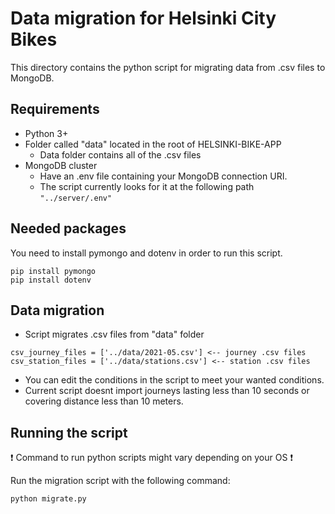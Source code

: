 # Data migration for Helsinki City Bikes

This directory contains the python script for migrating data from .csv files to MongoDB.

## Requirements

- Python 3+
- Folder called "data" located in the root of HELSINKI-BIKE-APP
    - Data folder contains all of the .csv files
- MongoDB cluster
    - Have an .env file containing your MongoDB connection URI.
    - The script currently looks for it at the following path  `"../server/.env"`


## Needed packages

You need to install pymongo and dotenv in order to run this script.

```
pip install pymongo
pip install dotenv
```


## Data migration

- Script migrates .csv files from "data" folder
```
csv_journey_files = ['../data/2021-05.csv'] <-- journey .csv files
csv_station_files = ['../data/stations.csv'] <-- station .csv files
```

- You can edit the conditions in the script to meet your wanted conditions.
- Current script doesnt import journeys lasting less than 10 seconds or covering distance less than 10 meters.

## Running the script
:heavy_exclamation_mark: Command to run python scripts might vary depending on your OS :heavy_exclamation_mark:

Run the migration script with the following command:
```
python migrate.py
```
